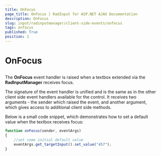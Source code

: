 ```yaml
---
title: OnFocus
page_title: OnFocus | RadInput for ASP.NET AJAX Documentation
description: OnFocus
slug: input/radinputmanager/client-side-events/onfocus
tags: onfocus
published: True
position: 1
---
```


# OnFocus



## 

The **OnFocus** event handler is raised when a textbox extended via the **RadInputManager** receives focus.

The signature of the event handler is unified and is the same as in the other client side event handlers available for the control. It receives two arguments - the sender which raised the event, and another argument, which gives access to additional client side methods.

Below is a small code snippet, which demonstrates how to set a default value when the textbox receives focus:

````JavaScript
function onFocus(sender, eventArgs)
{
	//set some initial default value 
	eventArgs.get_targetInput().set_value("457");
}
````


